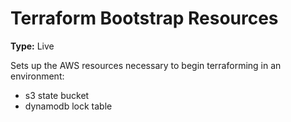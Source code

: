 # Terraform Bootstrap Resources

**Type:** Live

Sets up the AWS resources necessary to begin terraforming in an environment:

- s3 state bucket
- dynamodb lock table
